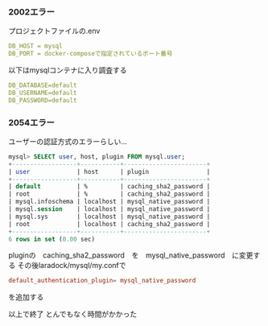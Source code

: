 ### 2002エラー
プロジェクトファイルの.env
```yml
DB_HOST = mysql
DB_PORT = docker-composeで指定されているポート番号
```
以下はmysqlコンテナに入り調査する
```yml
DB_DATABASE=default
DB_USERNAME=default
DB_PASSWORD=default
```

### 2054エラー
ユーザーの認証方式のエラーらしい...
```sql
mysql> SELECT user, host, plugin FROM mysql.user;
+------------------+-----------+-----------------------+
| user             | host      | plugin                |
+------------------+-----------+-----------------------+
| default          | %         | caching_sha2_password |
| root             | %         | caching_sha2_password |
| mysql.infoschema | localhost | mysql_native_password |
| mysql.session    | localhost | mysql_native_password |
| mysql.sys        | localhost | mysql_native_password |
| root             | localhost | caching_sha2_password |
+------------------+-----------+-----------------------+
6 rows in set (0.00 sec)
```
pluginの　caching_sha2_password　を　mysql_native_password　に変更する
その後laradock/mysql/my.confで
```cnf
default_authentication_plugin= mysql_native_password
```
を追加する

以上で終了
とんでもなく時間がかかった

